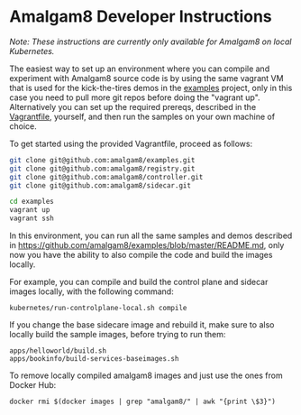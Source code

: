# Amalgam8 Developer Instructions

*Note: These instructions are currently only available for Amalgam8 on local Kubernetes.*

The easiest way to set up an environment where you can compile and experiment with Amalgam8 source code
is by using the same vagrant VM that is used for the kick-the-tires demos in
the [examples](https://github.com/amalgam8/examples) project, only in this case you need to pull more
git repos before doing the "vagrant up".
Alternatively you can set up the required prereqs, described in the 
[Vagrantfile](https://github.com/amalgam8/examples/blob/master/Vagrantfile), yourself,
and then run the samples on your own machine of choice.

To get started using the provided Vagrantfile, proceed as follows:

```bash
git clone git@github.com:amalgam8/examples.git
git clone git@github.com:amalgam8/registry.git
git clone git@github.com:amalgam8/controller.git
git clone git@github.com:amalgam8/sidecar.git

cd examples
vagrant up
vagrant ssh
```

In this environment, you can run all the same samples and demos described in https://github.com/amalgam8/examples/blob/master/README.md,
only now you have the ability to also compile the code and build the images locally.

For example, you can compile and build the control plane and sidecar images locally, with the following command:

```
kubernetes/run-controlplane-local.sh compile
```

If you change the base sidecare image and rebuild it, make sure to also locally build the sample images,
before trying to run them:

```
apps/helloworld/build.sh
apps/bookinfo/build-services-baseimages.sh
```

To remove locally compiled amalgam8 images and just use the ones from Docker Hub:

```
docker rmi $(docker images | grep "amalgam8/" | awk "{print \$3}")
```
